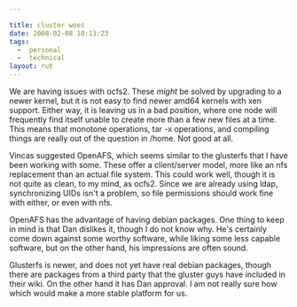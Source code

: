 ```yaml
---

title: cluster woes
date: 2008-02-08 18:13:23
tags:
  -  personal
  -  technical
layout: rut
---
```


We are having issues with ocfs2.  These *might* be solved by upgrading to a newer kernel, but it is not easy to find newer amd64 kernels with xen support.  Either way, it is leaving us in a bad position, where one node will frequently find itself unable to create more than a few new files at a time.  This means that monotone operations, tar -x operations, and compiling things are really out of the question in /home.  Not good at all.  

Vincas suggested OpenAFS, which seems similar to the glusterfs that I have been working with some.  These offer a client/server model, more like an nfs replacement than an actual file system.  This could work well, though it is not quite as clean, to my mind, as ocfs2.  Since we are already using ldap, synchronizing UIDs isn't a problem, so file permissions should work fine with either, or even with nfs.  

OpenAFS has the advantage of having debian packages.  One thing to keep in mind is that Dan dislikes it, though I do not know why.  He's certainly come down against some worthy software, while liking some less capable software, but on the other hand, his impressions are often sound.  

Glusterfs is newer, and does not yet have real debian packages, though there are packages from a third party that the gluster guys have included in their wiki.  On the other hand it has Dan approval.  I am not really sure how which would make a more stable platform for us.  

